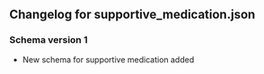 ## Changelog for supportive_medication.json

### Schema version 1

* New schema for supportive medication added

